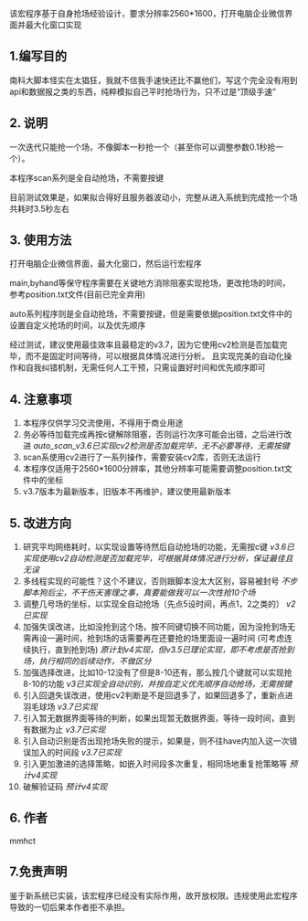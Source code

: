 该宏程序基于自身抢场经验设计，要求分辨率2560*1600，打开电脑企业微信界面并最大化窗口实现
## 1.编写目的
南科大脚本怪实在太猖狂，我就不信我手速快还比不赢他们，写这个完全没有用到api和数据报之类的东西，纯粹模拟自己平时抢场行为，只不过是“顶级手速”
## 2. 说明
一次迭代只能抢一个场，不像脚本一秒抢一个（甚至你可以调整参数0.1秒抢一个）。

本程序scan系列是全自动抢场，不需要按键

目前测试效果是，如果拟合得好且服务器波动小，完整从进入系统到完成抢一个场共耗时3.5秒左右

## 3. 使用方法
打开电脑企业微信界面，最大化窗口，然后运行宏程序

main,byhand等保守程序需要在关键地方消除阻塞实现抢场，更改抢场的时间，参考position.txt文件(目前已完全弃用)

auto系列程序则是全自动抢场，不需要按键，但是需要依据position.txt文件中的设置自定义抢场的时间，以及优先顺序

经过测试，建议使用最佳效率且最稳定的v3.7，因为它使用cv2检测是否加载完毕，而不是固定时间等待，可以根据具体情况进行分析。
且实现完美的自动化操作和自我纠错机制，无需任何人工干预，只需设置好时间和优先顺序即可

## 4. 注意事项
1. 本程序仅供学习交流使用，不得用于商业用途
2. 务必等待加载完成再按c键解除阻塞，否则运行次序可能会出错，之后进行改进 *auto_scan_v3.6已实现cv2检测是否加载完毕，无不必要等待，无需按键*
3. scan系使用cv2进行了一系列操作，需要安装cv2库，否则无法运行
4. 本程序仅适用于2560*1600分辨率，其他分辨率可能需要调整position.txt文件中的坐标
5. v3.7版本为最新版本，旧版本不再维护，建议使用最新版本
## 5. 改进方向
1. 研究平均网络耗时，以实现设置等待然后自动抢场的功能，无需按c键 *v3.6已实现使用cv2自动检测是否加载完毕，可根据具体情况进行分析，保证最佳且无误*
2. 多线程实现的可能性？这个不建议，否则跟脚本没太大区别，容易被封号 *不步脚本狗后尘，不干伤天害理之事，真要能做我可以一次性抢10个场*
3. 调整几号场的坐标，以实现全自动抢场（先点5设时间，再点1，2之类的） *v2已实现*
4. 加强失误改进，比如没抢到这个场，按不同键切换不同功能，因为没抢到场无需再设一遍时间，抢到场的话需要再在还要抢的场里面设一遍时间
(可考虑连续执行，直到抢到场) *原计划v4实现，但v3.5已理论实现，即不考虑是否抢到场，执行相同的后续动作，不做区分*
5. 加强选择改进，比如10-12没有了但是8-10还有，那么按几个键就可以实现抢8-10的功能 *v3已实现全自动识别，并按自定义优先顺序自动抢场，无需按键*
6. 引入回退失误改进，使用cv2判断是不是回退多了，如果回退多了，重新点进羽毛球场 *v3.7已实现*
7. 引入暂无数据界面等待的判断，如果出现暂无数据界面，等待一段时间，直到有数据为止 *v3.7已实现*
8. 引入自动识别是否出现抢场失败的提示，如果是，则不往have内加入这一次错误加入的时间段 *v3.7已实现*
9. 引入更加激进的选择策略，如嵌入时间段多次重复，相同场地重复抢策略等 *预计v4实现*
10. 破解验证码 *预计v4实现*

## 6. 作者
mmhct

## 7.免责声明
鉴于新系统已实装，该宏程序已经没有实际作用，故开放权限。违规使用此宏程序导致的一切后果本作者拒不承担。
